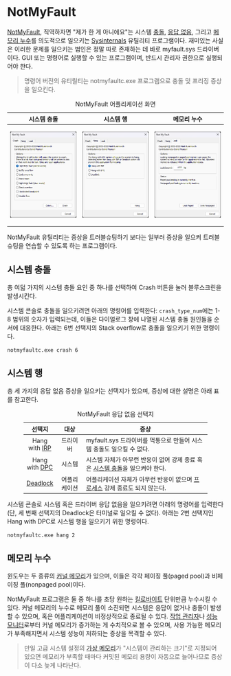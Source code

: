 # NotMyFault
[NotMyFault](https://aka.ms/notmyfault), 직역하자면 "제가 한 게 아니에요"는 시스템 [충돌](BSOD.md), [응답 없음](https://ko.wikipedia.org/wiki/프리징_(컴퓨팅)), 그리고 [메모리 누수](https://ko.wikipedia.org/wiki/메모리_누수)를 의도적으로 일으키는 [Sysinternals](Sysinternals.md) 유틸리티 프로그램이다. 재미있는 사실은 이러한 문제를 일으키는 범인은 정말 따로 존재하는 데 바로 myfault.sys 드라이버이다. GUI 또는 명령어로 실행할 수 있는 프로그램이며, 반드시 관리자 권한으로 실행되어야 한다.

> 명령어 버전의 유티릴티는 notmyfaultc.exe 프로그램으로 충돌 및 프리징 증상을 일으킨다.

<table style="table-layout: fixed; width: 100%; margin-left: auto; margin-right: auto;"><caption style="caption-side: top;">NotMyFault 어플리케이션 화면</caption><thead><tr><th style="text-align: center;">시스템 충돌</th><th style="text-align: center;">시스템 행</th><th style="text-align: center;">메모리 누수</th></tr></thead><tbody><tr style="overflow: auto;"><td style="overflow: inherit;">

![NotMyFault 시스템 충돌 탭](./images/sysinternals_notmyfault_crash.png)
</td><td style="overflow: inherit;">

![NotMyFault 응답 없음 탭](./images/sysinternals_notmyfault_hang.png)
</td><td style="overflow: inherit;">

![NotMyFault 메모리 누수 탭](./images/sysinternals_notmyfault_leak.png)
</td></tr></tbody></table>

NotMyFault 유틸리티는 증상을 트러블슈팅하기 보다는 일부러 증상을 일으켜 트러블슈팅을 연습할 수 있도록 하는 프로그램이다.

## 시스템 충돌
총 여덟 가지의 시스템 충돌 요인 중 하나를 선택하여 Crash 버튼을 눌러 블루스크린을 발생시킨다.

시스템 콘솔로 충돌을 일으키려면 아래의 명령어를 입력한다: `crash_type_num`에는 1-8 범위의 숫자가 입력되는데, 이들은 다이얼로그 창에 나열된 시스템 충돌 원인들을 순서에 대응한다. 아래는 6번 선택지의 Stack overflow로 충돌을 일으키기 위한 명령이다.

```terminal
notmyfaultc.exe crash 6
```

## 시스템 행
총 세 가지의 응답 없음 증상을 일으키는 선택지가 있으며, 증상에 대한 설명은 아래 표를 참고한다.

<table style="width: 85%; margin-left: auto; margin-right: auto;"><caption style="caption-side: top;">NotMyFault 응답 없음 선택지</caption><colgroup><col style="width: 15%;"/><col style="width: 15%;"/><col style="width: 70%;"/></colgroup><thead><tr><th style="text-align: center;">선택지</th><th style="text-align: center;">대상</th><th style="text-align: center;">증상</th></tr></thead><tbody>
<tr><td style="text-align: center;">Hang with <a href="https://en.wikipedia.org/wiki/I/O_request_packet">IRP</a></td><td style="text-align: center;">드라이버</td><td>myfault.sys 드라이버를 먹통으로 만들어 시스템 충돌도 일으킬 수 없다.</td></tr><tr><td style="text-align: center;">Hang with <a href="Processor.md#지연-프로시저-호출">DPC</a></td><td style="text-align: center;">시스템</td><td>시스템 자체가 아무런 반응이 없어 강제 종료 혹은 <a href="BSOD.md#강제-시스템-충돌">시스템 충돌</a>을 일으켜야 한다.</td></tr><tr><td style="text-align: center;"><a href="https://ko.wikipedia.org/wiki/교착_상태">Deadlock</a></td><td style="text-align: center;">어플리케이션</td><td>어플리케이션 자체가 아무런 반응이 없으며 <a href="Process.md">프로세스</a> 강제 종료도 되지 않는다.</td></tr></tbody></table>

시스템 콘솔로 시스템 혹은 드라이버 응답 없음을 일으키려면 아래의 명령어를 입력한다 (단, 세 번째 선택지의 Deadlock은 터미널로 일으킬 수 없다). 아래는 2번 선택지인 Hang with DPC로 시스템 행을 일으키기 위한 명령이다.

```terminal
notmyfaultc.exe hang 2
```

## 메모리 누수
윈도우는 두 종류의 [커널 메모리](Memory.md#메모리-풀)가 있으며, 이들은 각각 페이징 풀(paged pool)과 비페이징 풀(nonpaged pool)이다.

NotMyFault 프로그램은 둘 중 하나를 초당 원하는 [킬로바이트](https://ko.wikipedia.org/wiki/킬로바이트) 단위만큼 누수시킬 수 있다. 커널 메모리의 누수로 메모리 풀이 소진되면 시스템은 응답이 없거나 충돌이 발생할 수 있으며, 혹은 어플리케이션이 비정상적으로 종료될 수 있다. [작업 관리자](https://ko.wikipedia.org/wiki/작업_관리자)나 [성능 모니터](Performance_Monitor.md)로부터 커널 메모리가 증가하는 게 수치적으로 볼 수 있으며, 사용 가능한 메모리가 부족해지면서 시스템 성능이 저하되는 증상을 목격할 수 있다.

> 만일 고급 시스템 설정의 [가상 메모리](Memory.md#페이징-파일)가 "시스템이 관리하는 크기"로 지정되어 있으면 메모리가 부족할 때마다 커밋된 메모리 용량이 자동으로 늘어나므로 증상이 다소 늦게 나타난다.

